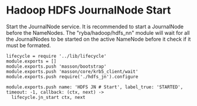 
# Hadoop HDFS JournalNode Start

Start the JournalNode service. It is recommended to start a JournalNode before the
NameNodes. The "ryba/hadoop/hdfs_nn" module will wait for all the JournalNodes
to be started on the active NameNode before it check if it must be formated.

    lifecycle = require '../lib/lifecycle'
    module.exports = []
    module.exports.push 'masson/bootstrap'
    module.exports.push 'masson/core/krb5_client/wait'
    module.exports.push require('./hdfs_jn').configure

    module.exports.push name: 'HDFS JN # Start', label_true: 'STARTED', timeout: -1, callback: (ctx, next) ->
      lifecycle.jn_start ctx, next
